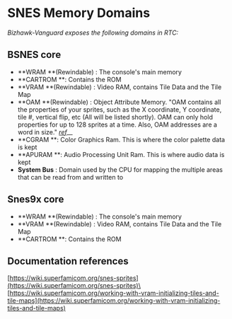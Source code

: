 # SNES Memory Domains

_Bizhawk-Vanguard exposes the following domains in RTC:_

## BSNES core

* **WRAM **(Rewindable) : The console's main memory
* **CARTROM **: Contains the ROM
* **VRAM **(Rewindable) : Video RAM, contains Tile Data and the Tile Map
* **OAM **(Rewindable) : Object Attribute Memory. "OAM contains all the properties of your sprites, such as the X coordinate, Y coordinate, tile #, vertical flip, etc (All will be listed shortly). OAM can only hold properties for up to 128 sprites at a time. Also, OAM addresses are a word in size." [_ref_](https://wiki.superfamicom.org/snes-sprites)__
* **CGRAM **: Color Graphics Ram. This is where the color palette data is kept
* **APURAM **: Audio Processing Unit Ram. This is where audio data is kept
* **System Bus** : Domain used by the CPU for mapping the multiple areas that can be read from and written to

## Snes9x core

* **WRAM **(Rewindable) : The console's main memory
* **VRAM **(Rewindable) : Video RAM, contains Tile Data and the Tile Map
* **CARTROM **: Contains the ROM

## Documentation references

[https://wiki.superfamicom.org/snes-sprites](https://wiki.superfamicom.org/snes-sprites)\
[https://wiki.superfamicom.org/working-with-vram-initializing-tiles-and-tile-maps](https://wiki.superfamicom.org/working-with-vram-initializing-tiles-and-tile-maps)

